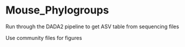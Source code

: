 # Mouse_Phylogroups

Run through the DADA2 pipeline to get ASV table from sequencing files

Use community files for figures
